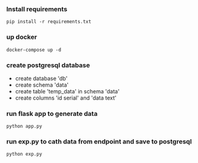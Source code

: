 ### Install requirements
```
pip install -r requirements.txt
```

### up docker
```
docker-compose up -d
```
### create postgresql database
- create database 'db'
- create schema 'data'
- create table 'temp_data' in schema 'data'
- create columns 'id serial' and 'data text'
### run flask app to generate data
```
python app.py
```
### run exp.py to cath data from endpoint and save to postgresql
```
python exp.py
```

